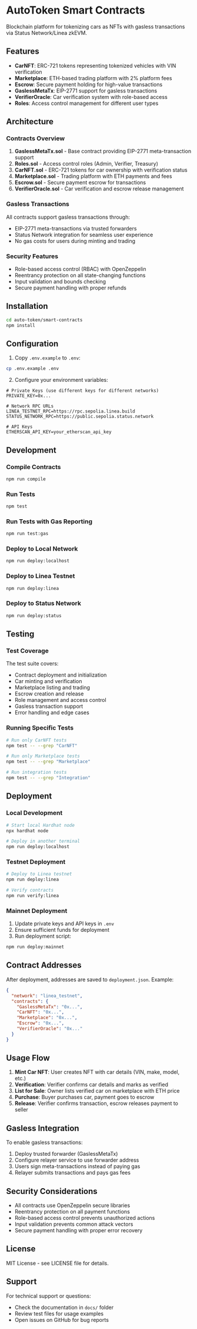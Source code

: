 # AutoToken Smart Contracts

Blockchain platform for tokenizing cars as NFTs with gasless transactions via Status Network/Linea zkEVM.

## Features

- **CarNFT**: ERC-721 tokens representing tokenized vehicles with VIN verification
- **Marketplace**: ETH-based trading platform with 2% platform fees
- **Escrow**: Secure payment holding for high-value transactions
- **GaslessMetaTx**: EIP-2771 support for gasless transactions
- **VerifierOracle**: Car verification system with role-based access
- **Roles**: Access control management for different user types

## Architecture

### Contracts Overview

1. **GaslessMetaTx.sol** - Base contract providing EIP-2771 meta-transaction support
2. **Roles.sol** - Access control roles (Admin, Verifier, Treasury)
3. **CarNFT.sol** - ERC-721 tokens for car ownership with verification status
4. **Marketplace.sol** - Trading platform with ETH payments and fees
5. **Escrow.sol** - Secure payment escrow for transactions
6. **VerifierOracle.sol** - Car verification and escrow release management

### Gasless Transactions

All contracts support gasless transactions through:
- EIP-2771 meta-transactions via trusted forwarders
- Status Network integration for seamless user experience
- No gas costs for users during minting and trading

### Security Features

- Role-based access control (RBAC) with OpenZeppelin
- Reentrancy protection on all state-changing functions
- Input validation and bounds checking
- Secure payment handling with proper refunds

## Installation

```bash
cd auto-token/smart-contracts
npm install
```

## Configuration

1. Copy `.env.example` to `.env`:
```bash
cp .env.example .env
```

2. Configure your environment variables:
```env
# Private Keys (use different keys for different networks)
PRIVATE_KEY=0x...

# Network RPC URLs
LINEA_TESTNET_RPC=https://rpc.sepolia.linea.build
STATUS_NETWORK_RPC=https://public.sepolia.status.network

# API Keys
ETHERSCAN_API_KEY=your_etherscan_api_key
```

## Development

### Compile Contracts
```bash
npm run compile
```

### Run Tests
```bash
npm test
```

### Run Tests with Gas Reporting
```bash
npm run test:gas
```

### Deploy to Local Network
```bash
npm run deploy:localhost
```

### Deploy to Linea Testnet
```bash
npm run deploy:linea
```

### Deploy to Status Network
```bash
npm run deploy:status
```

## Testing

### Test Coverage

The test suite covers:
- Contract deployment and initialization
- Car minting and verification
- Marketplace listing and trading
- Escrow creation and release
- Role management and access control
- Gasless transaction support
- Error handling and edge cases

### Running Specific Tests

```bash
# Run only CarNFT tests
npm test -- --grep "CarNFT"

# Run only Marketplace tests
npm test -- --grep "Marketplace"

# Run integration tests
npm test -- --grep "Integration"
```

## Deployment

### Local Development
```bash
# Start local Hardhat node
npx hardhat node

# Deploy in another terminal
npm run deploy:localhost
```

### Testnet Deployment
```bash
# Deploy to Linea testnet
npm run deploy:linea

# Verify contracts
npm run verify:linea
```

### Mainnet Deployment
1. Update private keys and API keys in `.env`
2. Ensure sufficient funds for deployment
3. Run deployment script:
```bash
npm run deploy:mainnet
```

## Contract Addresses

After deployment, addresses are saved to `deployment.json`. Example:
```json
{
  "network": "linea_testnet",
  "contracts": {
    "GaslessMetaTx": "0x...",
    "CarNFT": "0x...",
    "Marketplace": "0x...",
    "Escrow": "0x...",
    "VerifierOracle": "0x..."
  }
}
```

## Usage Flow

1. **Mint Car NFT**: User creates NFT with car details (VIN, make, model, etc.)
2. **Verification**: Verifier confirms car details and marks as verified
3. **List for Sale**: Owner lists verified car on marketplace with ETH price
4. **Purchase**: Buyer purchases car, payment goes to escrow
5. **Release**: Verifier confirms transaction, escrow releases payment to seller

## Gasless Integration

To enable gasless transactions:
1. Deploy trusted forwarder (GaslessMetaTx)
2. Configure relayer service to use forwarder address
3. Users sign meta-transactions instead of paying gas
4. Relayer submits transactions and pays gas fees

## Security Considerations

- All contracts use OpenZeppelin secure libraries
- Reentrancy protection on all payment functions
- Role-based access control prevents unauthorized actions
- Input validation prevents common attack vectors
- Secure payment handling with proper error recovery

## License

MIT License - see LICENSE file for details.

## Support

For technical support or questions:
- Check the documentation in `docs/` folder
- Review test files for usage examples
- Open issues on GitHub for bug reports

